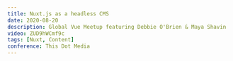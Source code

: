 ```yaml
---
title: Nuxt.js as a headless CMS
date: 2020-08-20
description: Global Vue Meetup featuring Debbie O'Brien & Maya Shavin
video: ZUD9hWCmf9c
tags: [Nuxt, Content]
conference: This Dot Media
---
```

